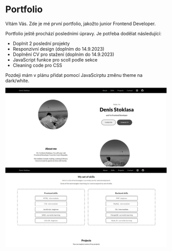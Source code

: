 <h1>Portfolio</h1>
<p>Vítám Vás. Zde je mé první portfolio, jakožto junior Frontend Developer.</p>
<p>Portfolio ještě prochází posledními úpravy. Je potřeba dodělat následující:</p>
<ul>
  <li>Doplnit 2 poslední projekty</li>
  <li>Responzivní design (doplním do 14.9.2023)</li>
  <li>Doplnění CV pro stažení (doplním do 14.9.2023)</li>
  <li>JavaScript funkce pro scoll podle sekce</li>
  <li>Cleaning code pro CSS</li>
</ul>
<p>Pozdeji mám v plánu přidat pomocí JavaScirptu změnu theme na dark/white.</p>
<img src="/assets/imgs/screen-portfolio.jpg">
<img src="/assets/imgs/screen-portfolio-2.jpg">
